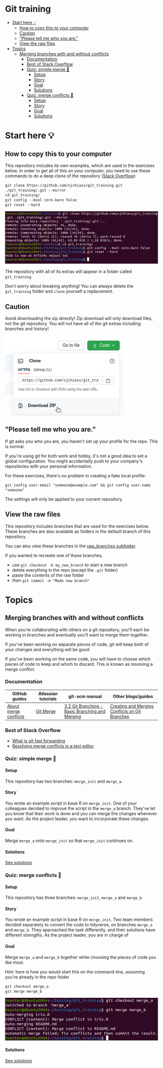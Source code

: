 # Git training <!-- omit in toc -->

- [Start here :bulb:](#start-here-bulb)
  - [How to copy this to your computer](#how-to-copy-this-to-your-computer)
  - [Caution](#caution)
  - ["Please tell me who you are."](#please-tell-me-who-you-are)
  - [View the raw files](#view-the-raw-files)
- [Topics](#topics)
  - [Merging branches with and without conflicts](#merging-branches-with-and-without-conflicts)
    - [Documentation](#documentation)
    - [Best of Stack Overflow](#best-of-stack-overflow)
    - [Quiz: simple merge :thinking:](#quiz-simple-merge-thinking)
      - [Setup](#setup)
      - [Story](#story)
      - [Goal](#goal)
      - [Solutions](#solutions)
    - [Quiz: merge conflicts :thinking:](#quiz-merge-conflicts-thinking)
      - [Setup](#setup-1)
      - [Story](#story-1)
      - [Goal](#goal-1)
      - [Solutions](#solutions-1)

# Start here :bulb:

## How to copy this to your computer

This repository includes its own examples, which are used in the exercises below. In order to get all of this on your computer, you need to use these commands to do a deep clone of the repository ([Stack Overflow](https://stackoverflow.com/a/7216269)):

```
git clone https://github.com/sjchiass/git_training.git ./git_training/.git --mirror
cd git_training/
git config --bool core.bare false
git reset --hard
```

![Cloning in Ubuntu](./images/clone_success.png)

The repository with all of its extras will appear in a folder called `git_training`.

Don't worry about breaking anything! You can always delete the `git_training` folder and `clone` yourself a replacement.

## Caution

Avoid downloading the zip directly! Zip download will only download files, not the git repository. You will not have all of the git extras including branches and history!

![Avoid the Zip download](./images/download_zip_beware.png)

## "Please tell me who you are."

If git asks you who you are, you haven't set up your profile for the repo. This is normal.

If you're using git for both work and hobby, it's not a good idea to set a global configuration. You might accidentally push to your company's repositories with your personal information.

For these exercises, there's no problem in creating a fake local profile:

```
git config user.email "someone@example.com" && git config user.name "someone"
```

The settings will only be applied to your current repository.

## View the raw files

This repository includes branches that are used for the exercises below. These branches are also available as folders in the default branch of this repository.

You can also view these branches in the [raw_branches subfolder](./raw_branches).

If you wanted to recreate one of these branches,

  * use `git checkout -b my_new_branch` to start a new branch
  * delete everything in the repo (except the `.git` folder)
  * paste the contents of the raw folder
  * then `git commit -m "Made new branch"`

# Topics

## Merging branches with and without conflicts

When you're collaborating with others on a git repository, you'll each be working in branches and eventually you'll want to merge them together.

If you've been working on separate pieces of code, git will keep both of your changes and everything will be good.

If you've been working on the same code, you will have to choose which pieces of code to keep and which to discard. This is known as resolving a merge conflict.

### Documentation

| GitHub guides | Atlassian tutorials | git-scm manual | Other blogs/guides |
|---------------|---------------------|----------------|--------------------|
| [About merge conflicts](https://docs.github.com/en/free-pro-team@latest/github/collaborating-with-issues-and-pull-requests/about-merge-conflicts) | [Git Merge](https://www.atlassian.com/git/tutorials/using-branches/git-merge) | [3.2 Git Branching - Basic Branching and Merging](https://git-scm.com/book/en/v2/Git-Branching-Basic-Branching-and-Merging) | [Creating and Merging Conflicts on Git Branches](https://codeforphilly.github.io/decentralized-data/tutorials/actually-using-git/lessons/conflicting-branches/) |

### Best of Stack Overflow

  * [What is git fast forwarding](https://stackoverflow.com/questions/29673869/what-is-git-fast-forwarding)
  * [Resolving merge conflicts in a text editor](https://stackoverflow.com/questions/161813/how-to-resolve-merge-conflicts-in-git-repository/7589612#7589612)

### Quiz: simple merge :thinking:

#### Setup

This repository has two branches: `merge_init` and `merge_a`.

#### Story

You wrote an example script in base R on `merge_init`. One of your colleagues decided to improve the script in the `merge_a` branch. They've let you know that their work is done and you can merge the changes whenever you want. As the project leader, you want to incorporate these changes.

#### Goal

Merge `merge_a` onto `merge_init` so that `merge_init` continues on.

#### Solutions

[See solutions](./merge_solutions.md)

### Quiz: merge conflicts :thinking:

#### Setup

This repository has three branches: `merge_init`, `merge_a` and `merge_b`.

#### Story

You wrote an example script in base R on `merge_init`. Two team members decided separately to convert the code to tidyverse, on branches `merge_a` and `merge_b`. They approached the task differently, and their solutions have different strengths. As the project leader, you are in charge of 

#### Goal

Merge `merge_a` and `merge_b` together while choosing the pieces of code you like most.

Hint: here is how you would start this on the command-line, assuming you're already in the repo folder

```
git checkout merge_a
git merge merge_b
```

![Unable to merge automatically](./images/merge_conflict.png)

#### Solutions

[See solutions](./merge_conflicts_solutions.md)

